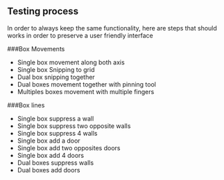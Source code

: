 ## Testing process
In order to always keep the same functionality, here are steps that should works in order to preserve a user friendly interface

###Box Movements
* Single box movement along both axis
* Single box Snipping to grid
* Dual box snipping together
* Dual boxes movement together with pinning tool
* Multiples boxes movement with multiple fingers

###Box lines
* Single box suppress a wall
* Single box suppress two opposite walls
* Single box suppress 4 walls
* Single box add a door
* Single box add two opposites doors
* Single box add 4 doors
* Dual boxes suppress walls
* Dual boxes add doors
